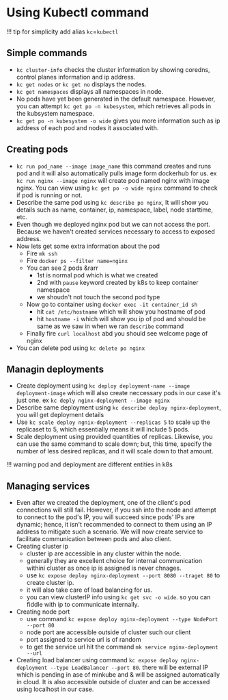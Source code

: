 # Using Kubectl command

!!! tip 
    for simplicity add alias `kc`=`kubectl`

## Simple commands
- `kc cluster-info` checks the cluster information by showing coredns, control planes information and ip address.
- `kc get nodes` or `kc get no` displays the nodes.
- `kc get namespaces` displays all namespaces in node.
-  No pods have yet been generated in the default namespace. However, you can attempt `kc get po -n kubesystem`, which retrieves all pods in the kubsystem namespace.
- `kc get po -n kubesystem -o wide` gives you more information such as ip address of each pod and nodes it associated with.

## Creating pods
- `kc run pod_name --image image_name` this command creates and runs pod and it will also automatically pulls image form dockerhub for us. ex `kc run nginx --image nginx` will create pod named nginx with image nginx. You can view using `kc get po -o wide nginx` command to check if pod is running or not.
- Describe the same pod using `kc describe po nginx`, It will show you details such as name, container, ip, namespace, label, node starttime, etc.
- Even though we deployed nginx pod but we can not access the port. Because we haven't created services necessary to access to exposed address.
- Now lets get some extra information about the pod
    - Fire `mk ssh`
    - Fire `docker ps --filter name=nginx`
    - You can see 2 pods &rarr
        - 1st is normal pod which is what we created
        - 2nd with `pause` keyword created by k8s to keep container namespace
        - we shoudn't not touch the second pod type
    - Now go to container using `docker exec -it container_id sh`
        - hit `cat /etc/hostname` which will show you hostname of pod
        - hit `hostname -i` which will show you ip of pod and should be same as we saw in when we ran `describe` command
    - Finally fire `curl localhost` abd you should see welcome page of nginx
- You can delete pod using `kc delete po nginx`

## Managin deployments
- Create deployment using `kc deploy deployment-name --image deployment-image` which will also create neccessary pods in our case it's just one. ex `kc deply nginx-deployment --image nginx`
- Describe same deployment using `kc describe deploy nginx-deployment`, you will get deployment details
- Use `kc scale deploy ngnix-deployment --replicas 5` to scale up the replicaset to 5, which essentially means it will include 5 pods. 
- Scale deployment using provided quantities of replicas. Likewise, you can use the same command to scale down; but, this time, specify the number of less desired replicas, and it will scale down to that amount.
 
!!! warning
    pod and deployment are different entities in k8s

## Managing services
- Even after we created the deployment, one of the client's pod connections will still fail. However, if you ssh into the node and attempt to connect to the pod's IP, you will succeed since pods' IPs are dynamic; hence, it isn't recommended to connect to them using an IP address to mitigate such a scenario. We will now create service to facilitate communication between pods and also client.
- Creating cluster ip
    - cluster ip are accessible in any cluster within the node.
    - generally they are excellent choice for internal communication withini cluster as once ip is assigned is never chnages.
    - use `kc expose deploy nginx-deployment --port 8080 --traget 80` to create cluster ip.
    - it will also take care of load balancing for us.
    - you can view clusterIP info using `kc get svc -o wide`. so you can fiddle with ip to communicate internally.
- Creating node port
    - use command `kc expose deploy nginx-deployment --type NodePort --port 80` 
    - node port are accessible outside of cluster such our client
    - port assigned to service url is of random
    - to get the service url hit the command `mk service nginx-deployment --url`
- Creating load balancer using command `kc expose deploy nginx-deployment --type LoadBalancer --port 80`. there will be external IP which is pending in ase of minkube and & will be assigned automatically in cloud. It is also accessible outside of cluster and can be accessed using localhost in our case.
